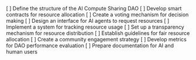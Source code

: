 [ ] Define the structure of the AI Compute Sharing DAO
[ ] Develop smart contracts for resource allocation
[ ] Create a voting mechanism for decision making
[ ] Design an interface for AI agents to request resources
[ ] Implement a system for tracking resource usage
[ ] Set up a transparency mechanism for resource distribution
[ ] Establish guidelines for fair resource allocation
[ ] Create a community engagement strategy
[ ] Develop metrics for DAO performance evaluation
[ ] Prepare documentation for AI and human users